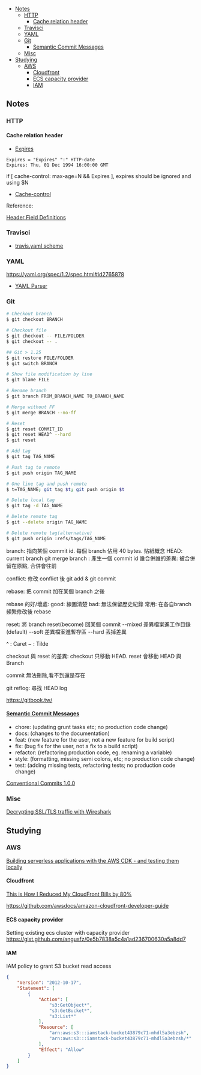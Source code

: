 <!-- TOC -->

- [Notes](#notes)
  - [HTTP](#http)
    - [Cache relation header](#cache-relation-header)
  - [Travisci](#travisci)
  - [YAML](#yaml)
  - [Git](#git)
    - [Semantic Commit Messages](#semantic-commit-messages)
  - [Misc](#misc)
- [Studying](#studying)
  - [AWS](#aws)
    - [Cloudfront](#cloudfront)
    - [ECS capacity provider](#ecs-capacity-provider)
    - [IAM](#iam)

<!-- /TOC -->

## Notes

### HTTP

#### Cache relation header

- [Expires](https://tools.ietf.org/html/rfc7234#section-5.3)

```text
Expires = "Expires" ":" HTTP-date
Expires: Thu, 01 Dec 1994 16:00:00 GMT
```

if [ cache-control: max-age=N && Expires ], expires should be ignored and using $N

- [Cache-control](https://www.w3.org/Protocols/rfc2616/rfc2616-sec14.html#sec14.9)

Reference: 

[Header Field Definitions](https://tools.ietf.org/html/rfc7234#section-5.2.2)

### Travisci

- [travis.yaml scheme](https://github.com/travis-ci/travis-yml/blob/master/schema.json)

### YAML

<https://yaml.org/spec/1.2/spec.html#id2765878>

- [YAML Parser](http://yaml-online-parser.appspot.com/)

### Git

```bash
# Checkout branch
$ git checkout BRANCH

# Checkout file
$ git checkout -- FILE/FOLDER
$ git checkout -- .

## Git > 1.25
$ git restore FILE/FOLDER
$ git switch BRANCH

# Show file modification by line
$ git blame FILE

# Rename branch
$ git branch FROM_BRANCH_NAME TO_BRANCH_NAME

# Merge without FF
$ git merge BRANCH --no-ff

# Reset
$ git reset COMMIT_ID
$ git reset HEAD^ --hard
$ git reset

# Add tag
$ git tag TAG_NAME

# Push tag to remote
$ git push origin TAG_NAME

# One line tag and push remote
$ t=TAG_NAME; git tag $t; git push origin $t

# Delete local tag
$ git tag -d TAG_NAME

# Delete remote tag
$ git --delete origin TAG_NAME

# Delete remote tag(alternative)
$ git push origin :refs/tags/TAG_NAME

```

branch: 指向某個 commit id. 每個 branch 佔用 40 bytes. 貼紙概念
HEAD: current branch
git merge branch : 產生一個 commit id 
誰合併誰的差異: 被合併留在原點, 合併會往前

conflict:
修改 conflict 後 git add & git commit

rebase: 把 commit 加在某個 branch 之後

rebase 的好/壞處:
 good: 線圖清楚
 bad: 無法保留歷史紀錄
 常用: 在各自branch頻繁修改後 rebase

reset: 
將 branch reset(become) 回某個 commit
 --mixed 差異檔案進工作目錄(default)
 --soft 差異檔案進暫存區
 --hard 丟掉差異

 ^ : Caret
 ~ : Tilde

 checkout 與 reset 的差異:
	checkout 只移動 HEAD. reset 會移動 HEAD 與 Branch

commit 無法刪除,看不到還是存在

git reflog: 尋找 HEAD log

https://gitbook.tw/

#### [Semantic Commit Messages](https://gist.github.com/joshbuchea/6f47e86d2510bce28f8e7f42ae84c716)

- chore: (updating grunt tasks etc; no production code change)
- docs: (changes to the documentation)
- feat: (new feature for the user, not a new feature for build script)
- fix: (bug fix for the user, not a fix to a build script)
- refactor: (refactoring production code, eg. renaming a variable)
- style: (formatting, missing semi colons, etc; no production code change)
- test: (adding missing tests, refactoring tests; no production code change)

[Conventional Commits 1.0.0](https://www.conventionalcommits.org/en/v1.0.0/#summary)

### Misc

[Decrypting SSL/TLS traffic with Wireshark](https://resources.infosecinstitute.com/decrypting-ssl-tls-traffic-with-wireshark/)


## Studying

### AWS

[Building serverless applications with the AWS CDK - and testing them locally](https://sanderknape.com/2019/05/building-serverless-applications-aws-cdk/#displaying-cloudformation-changes)

#### Cloudfront

[This is How I Reduced My CloudFront Bills by 80%](https://medium.com/faun/this-is-how-i-reduced-my-cloudfront-bills-by-80-a7b0dfb24128)

<https://github.com/awsdocs/amazon-cloudfront-developer-guide>

#### ECS capacity provider

Setting existing ecs cluster with capacity provider
<https://gist.github.com/angusfz/0e5b7838a5c4a1ad236700630a5a8dd7>

#### IAM

IAM policy to grant S3 bucket read access

```json
{
    "Version": "2012-10-17",
    "Statement": [
        {
            "Action": [
                "s3:GetObject*",
                "s3:GetBucket*",
                "s3:List*"
            ],
            "Resource": [
                "arn:aws:s3:::iamstack-bucket43879c71-mhdl5a3ebzsh",
                "arn:aws:s3:::iamstack-bucket43879c71-mhdl5a3ebzsh/*"
            ],
            "Effect": "Allow"
        }
    ]
}
```